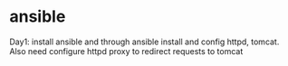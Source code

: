 # ansible
Day1:
install ansible and through ansible install and config httpd, tomcat. Also need configure httpd proxy to redirect requests to tomcat
